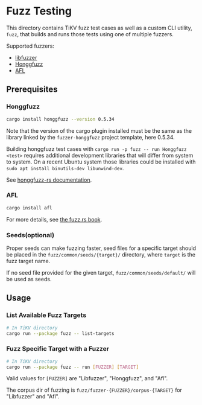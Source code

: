 # Fuzz Testing

This directory contains TiKV fuzz test cases as well as a custom CLI utility, `fuzz`,
that builds and runs those tests using one of multiple fuzzers.

Supported fuzzers:

- [libfuzzer](https://llvm.org/docs/LibFuzzer.html)
- [Honggfuzz](https://github.com/google/honggfuzz)
- [AFL](http://lcamtuf.coredump.cx/afl/)

## Prerequisites

### Honggfuzz

```sh
cargo install honggfuzz --version 0.5.34
```

Note that the version of the cargo plugin installed must be the same as the
library linked by the `fuzzer-honggfuzz` project template, here 0.5.34.

Building honggfuzz test cases with `cargo run -p fuzz -- run Honggfuzz <test>`
requires additional development libraries that will differ from system to
system. On a recent Ubuntu system those libraries could be installed with `sudo
apt install binutils-dev libunwind-dev`.

See [honggfuzz-rs documentation](https://github.com/rust-fuzz/honggfuzz-rs).

### AFL

```sh
cargo install afl
```

For more details, see [the fuzz.rs book](https://fuzz.rs/book/afl/setup.html).

### Seeds(optional)

Proper seeds can make fuzzing faster, seed files for a specific target should be placed in the `fuzz/common/seeds/{target}/` directory, where `target` is the fuzz target name.

If no seed file provided for the given target, `fuzz/common/seeds/default/` will be used as seeds.

## Usage

### List Available Fuzz Targets

```bash
# In TiKV directory
cargo run --package fuzz -- list-targets
```

### Fuzz Specific Target with a Fuzzer

```bash
# In TiKV directory
cargo run --package fuzz -- run [FUZZER] [TARGET]
```

Valid values for `[FUZZER]` are "Libfuzzer", "Honggfuzz", and "Afl".

The corpus dir of fuzzing is `fuzz/fuzzer-{FUZZER}/corpus-{TARGET}` for "Libfuzzer" and "Afl".
